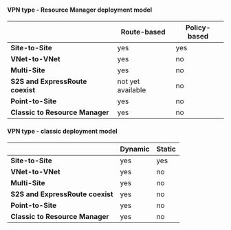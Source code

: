#### VPN type - Resource Manager deployment model
|  | **Route-based** | **Policy-based** |
| --- | --- | --- |
| **Site-to-Site** |yes |yes |
| **VNet-to-VNet** |yes |no |
| **Multi-Site** |yes |no |
| **S2S and ExpressRoute coexist** |not yet available |no |
| **Point-to-Site** |yes |no |
| **Classic to Resource Manager** |yes |no |

#### VPN type - classic deployment model
|  | **Dynamic** | **Static** |
| --- | --- | --- |
| **Site-to-Site** |yes |yes |
| **VNet-to-VNet** |yes |no |
| **Multi-Site** |yes |no |
| **S2S and ExpressRoute coexist** |yes |no |
| **Point-to-Site** |yes |no |
| **Classic to Resource Manager** |yes |no |

